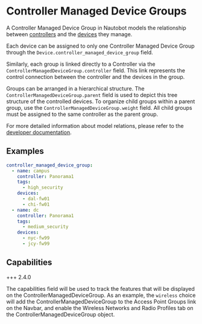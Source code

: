 # Controller Managed Device Groups

A Controller Managed Device Group in Nautobot models the relationship between [controllers](./controller.md) and the [devices](./device.md) they manage.

Each device can be assigned to only one Controller Managed Device Group through the `Device.controller_managed_device_group` field.

Similarly, each group is linked directly to a Controller via the `ControllerManagedDeviceGroup.controller` field. This link represents the control connection between the controller and the devices in the group.

Groups can be arranged in a hierarchical structure. The `ControllerManagedDeviceGroup.parent` field is used to depict this tree structure of the controlled devices. To organize child groups within a parent group, use the `ControllerManagedDeviceGroup.weight` field. All child groups must be assigned to the same controller as the parent group.

For more detailed information about model relations, please refer to the [developer documentation](../../../development/core/controllers.md).

## Examples

```yaml
controller_managed_device_group:
  - name: campus
    controller: Panorama1
    tags:
      - high_security
    devices:
      - dal-fw01
      - chi-fw01
  - name: dc
    controller: Panorama1
    tags:
      - medium_security
    devices:
      - nyc-fw99
      - jcy-fw99
```

## Capabilities

+++ 2.4.0

The capabilities field will be used to track the features that will be displayed on the ControllerManagedDeviceGroup. As an example, the `wireless` choice will add the ControllerManagedDeviceGroup to the Access Point Groups link on the Navbar, and enable the Wireless Networks and Radio Profiles tab on the ControllerManagedDeviceGroup object.

